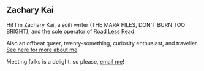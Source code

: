 ## Zachary Kai

Hi! I'm Zachary Kai, a scifi writer (THE MARA FILES, DON'T BURN TOO BRIGHT), and the sole operator of [Road Less Read](https://www.roadlessread.com/).

Also an offbeat queer, twenty-something, curiosity enthusiast, and traveller. [See here for more about me](https://zacharykai.net/about).

Meeting folks is a delight, so please, [email me](mailto:hi@zacharykai.net)!
